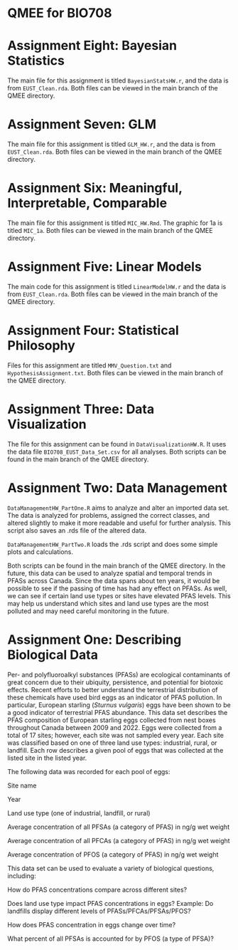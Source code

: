 # QMEE for BIO708

# Assignment Eight: Bayesian Statistics

The main file for this assignment is titled `BayesianStatsHW.r`, and the data is from `EUST_Clean.rda`. Both files can be viewed in the main branch of the QMEE directory.

# Assignment Seven: GLM

The main file for this assignment is titled `GLM_HW.r`, and the data is from `EUST_Clean.rda`. Both files can be viewed in the main branch of the QMEE directory.

# Assignment Six: Meaningful, Interpretable, Comparable

The main file for this assignment is titled `MIC_HW.Rmd`. The graphic for 1a is titled `MIC_1a`. Both files can be viewed in the main branch of the QMEE directory.

# Assignment Five: Linear Models

The main code for this assignment is titled `LinearModelHW.r` and the data is from `EUST_Clean.rda`. Both files can be viewed in the main branch of the QMEE directory.

# Assignment Four: Statistical Philosophy

Files for this assignment are titled `MMV_Question.txt` and `HypothesisAssignment.txt`. Both files can be viewed in the main branch of the QMEE directory.

# Assignment Three: Data Visualization

The file for this assignment can be found in `DataVisualizationHW.R`. It uses the data file `BIO708_EUST_Data_Set.csv` for all analyses. Both scripts can be found in the main branch of the QMEE directory.  

# Assignment Two: Data Management

`DataManagementHW_PartOne.R` aims to analyze and alter an imported data set. The data is analyzed for problems, assigned the correct classes, and altered slightly to make it more readable and useful for further analysis. This script also saves an .rds file of the altered data.

`DataManagementHW_PartTwo.R` loads the .rds script and does some simple plots and calculations. 

Both scripts can be found in the main branch of the QMEE directory. In the future, this data can be used to analyze spatial and temporal trends in PFASs across Canada. Since the data spans about ten years, it would be possible to see if the passing of time has had any effect on PFASs. As well, we can see if certain land use types or sites have elevated PFAS levels. This may help us understand which sites and land use types are the most polluted and may need careful monitoring in the future. 

# Assignment One: Describing Biological Data

Per- and polyfluoroalkyl substances (PFASs) are ecological contaminants of great concern due to their ubiquity, persistence, and potential for biotoxic effects. Recent efforts to better understand the terrestrial distribution of these chemicals have used bird eggs as an indicator of PFAS pollution. In particular, European starling (_Sturnus vulgaris_) eggs have been shown to be a good indicator of terrestrial PFAS abundance. This data set describes the PFAS composition of European starling eggs collected from nest boxes throughout Canada between 2009 and 2022. Eggs were collected from a total of 17 sites; however, each site was not sampled every year. Each site was classified based on one of three land use types: industrial, rural, or landfill. Each row describes a given pool of eggs that was collected at the listed site in the listed year. 


The following data was recorded for each pool of eggs:
 
  Site name
  
  Year
  
  Land use type (one of industrial, landfill, or rural)
  
  Average concentration of all PFSAs (a category of PFAS) in ng/g wet weight
  
  Average concentration of all PFCAs (a category of PFAS) in ng/g wet weight
  
  Average concentration of PFOS (a category of PFAS) in ng/g wet weight


This data set can be used to evaluate a variety of biological questions, including: 
  
   How do PFAS concentrations compare across different sites? 
   
   Does land use type impact PFAS concentrations in eggs? 
       Example: Do landfills display different levels of PFASs/PFCAs/PFSAs/PFOS? 
   
   How does PFAS concentration in eggs change over time? 
   
   What percent of all PFSAs is accounted for by PFOS (a type of PFSA)? 
   
